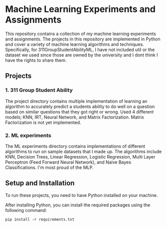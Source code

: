 # Machine Learning Experiments and Assignments

This repository contains a collection of my machine learning experiments and assignments. The projects in this repository are implemented in Python and cover a variety of machine learning algorithms and techniques. 
Specifically, for 311GroupStudentAbilityML, I have not included util or the dataset we used since those are owned by the university and I dont think I have the rights to share them.

## Projects

### 1. 311 Group Student Ability

The project directory contains multiple implementation of learning an algorithm to accurately predict a students ability to do well on a question
based on similar questions that they got right or wrong. Used 4 different models; KNN, IRT, Neural Network, and Matrix Factorization. Matrix Factorization is not yet implemented.

### 2. ML experiments

The ML experiments directory contains implementations of different algorithms to run on sample datasets that I made up. The algorithms include KNN, Decision Trees, Linear Regression,
Logistic Regression, Multi Layer Perceptron (Feed Forward Neural Network), and Naive Bayes Classifications. I'm most proud of the MLP.

## Setup and Installation

To run these projects, you need to have Python installed on your machine.

After installing Python, you can install the required packages using the following command:
```
pip install -r requirements.txt
```
